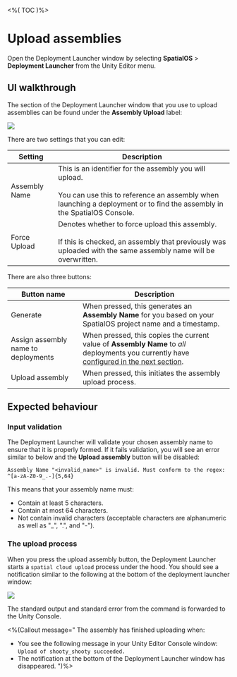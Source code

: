 <%( TOC )%>

# Upload assemblies

Open the Deployment Launcher window by selecting **SpatialOS** > **Deployment Launcher** from the Unity Editor menu.

## UI walkthrough

The section of the Deployment Launcher window that you use to upload assemblies can be found under the **Assembly Upload** label:

<img src="{{assetRoot}}assets/modules/deployment-launcher/assembly-upload.png" style="margin: 0 auto; width: auto; display: block;" />

There are two settings that you can edit:

| Setting | Description |
| --- | --- |
| Assembly Name | This is an identifier for the assembly you will upload.<br/><br/>You can use this to reference an assembly when launching a deployment or to find the assembly in the SpatialOS Console. |
| Force Upload | Denotes whether to force upload this assembly.<br/><br/>If this is checked, an assembly that previously was uploaded with the same assembly name will be overwritten. |

There are also three buttons:

| Button name | Description |
| --- | --- |
| Generate | When pressed, this generates an **Assembly Name** for you based on your SpatialOS project name and a timestamp. |
| Assign assembly name to deployments | When pressed, this copies the current value of **Assembly Name** to _all_ deployments you currently have [configured in the next section](TODO-link-to-thing). |
| Upload assembly | When pressed, this initiates the assembly upload process. |

## Expected behaviour

### Input validation

The Deployment Launcher will validate your chosen assembly name to ensure that it is properly formed. If it fails validation, you will see an error similar to below and the **Upload assembly** button will be disabled:

```text
Assembly Name "<invalid_name>" is invalid. Must conform to the regex: ^[a-zA-Z0-9_.-]{5,64}
```

This means that your assembly name must:

* Contain at least 5 characters.
* Contain at most 64 characters.
* Not contain invalid characters (acceptable characters are alphanumeric as well as "\_", ".", and "-").

### The upload process

When you press the upload assembly button, the Deployment Launcher starts a `spatial cloud upload` process under the hood. You should see a notification similar to the following at the bottom of the deployment launcher window:

<img src="{{assetRoot}}assets/modules/deployment-launcher/upload-progress.png" style="margin: 0 auto; width: auto; display: block;" />

The standard output and standard error from the command is forwarded to the Unity Console.

<%(Callout message="
The assembly has finished uploading when:

* You see the following message in your Unity Editor Console window: `Upload of shooty_shooty succeeded.`
* The notification at the bottom of the Deployment Launcher window has disappeared.
")%>
